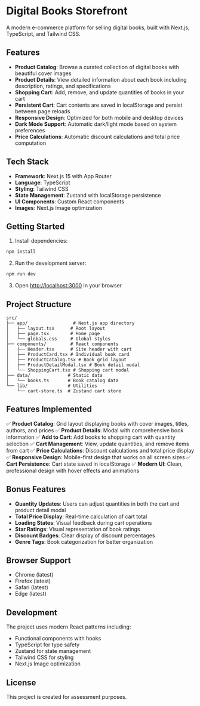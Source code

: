 # Digital Books Storefront

A modern e-commerce platform for selling digital books, built with Next.js, TypeScript, and Tailwind CSS.

## Features

- **Product Catalog**: Browse a curated collection of digital books with beautiful cover images
- **Product Details**: View detailed information about each book including description, ratings, and specifications
- **Shopping Cart**: Add, remove, and update quantities of books in your cart
- **Persistent Cart**: Cart contents are saved in localStorage and persist between page reloads
- **Responsive Design**: Optimized for both mobile and desktop devices
- **Dark Mode Support**: Automatic dark/light mode based on system preferences
- **Price Calculations**: Automatic discount calculations and total price computation

## Tech Stack

- **Framework**: Next.js 15 with App Router
- **Language**: TypeScript
- **Styling**: Tailwind CSS
- **State Management**: Zustand with localStorage persistence
- **UI Components**: Custom React components
- **Images**: Next.js Image optimization

## Getting Started

1. Install dependencies:

```bash
npm install
```

2. Run the development server:

```bash
npm run dev
```

3. Open [http://localhost:3000](http://localhost:3000) in your browser

## Project Structure

```
src/
├── app/                 # Next.js app directory
│   ├── layout.tsx      # Root layout
│   ├── page.tsx        # Home page
│   └── globals.css     # Global styles
├── components/         # React components
│   ├── Header.tsx      # Site header with cart
│   ├── ProductCard.tsx # Individual book card
│   ├── ProductCatalog.tsx # Book grid layout
│   ├── ProductDetailModal.tsx # Book detail modal
│   └── ShoppingCart.tsx # Shopping cart modal
├── data/              # Static data
│   └── books.ts       # Book catalog data
└── lib/               # Utilities
    └── cart-store.ts  # Zustand cart store
```

## Features Implemented

✅ **Product Catalog**: Grid layout displaying books with cover images, titles, authors, and prices
✅ **Product Details**: Modal with comprehensive book information
✅ **Add to Cart**: Add books to shopping cart with quantity selection
✅ **Cart Management**: View, update quantities, and remove items from cart
✅ **Price Calculations**: Discount calculations and total price display
✅ **Responsive Design**: Mobile-first design that works on all screen sizes
✅ **Cart Persistence**: Cart state saved in localStorage
✅ **Modern UI**: Clean, professional design with hover effects and animations

## Bonus Features

- **Quantity Updates**: Users can adjust quantities in both the cart and product detail modal
- **Total Price Display**: Real-time calculation of cart total
- **Loading States**: Visual feedback during cart operations
- **Star Ratings**: Visual representation of book ratings
- **Discount Badges**: Clear display of discount percentages
- **Genre Tags**: Book categorization for better organization

## Browser Support

- Chrome (latest)
- Firefox (latest)
- Safari (latest)
- Edge (latest)

## Development

The project uses modern React patterns including:

- Functional components with hooks
- TypeScript for type safety
- Zustand for state management
- Tailwind CSS for styling
- Next.js Image optimization

## License

This project is created for assessment purposes.

